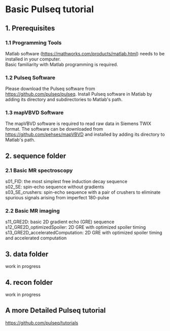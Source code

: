 # Basic Pulseq tutorial
## 1. Prerequisites
### 1.1 Programming Tools
Matlab software (https://mathworks.com/products/matlab.html) needs to be installed in your computer.   
Basic familiarity with Matlab programming is required.   
### 1.2 Pulseq Software
Please download the Pulseq software from https://github.com/pulseq/pulseq. Install Pulseq software in Matlab by adding its directory and subdirectories to Matlab's path.   
### 1.3 mapVBVD Software
The mapVBVD software is required to read raw data in Siemens TWIX format. The software can be downloaded from https://github.com/pehses/mapVBVD and installed by adding its directory to Matlab's path.

## 2. sequence folder
### 2.1 Basic MR spectroscopy
s01_FID: the most simplest free induction decay sequence   
s02_SE: spin-echo sequence without gradients   
s03_SE_crushers: spin-echo sequence with a pair of crushers to eliminate spurious signals arising from imperfect 180-pulse   
### 2.2 Basic MR imaging
s11_GRE2D: basic 2D gradient echo (GRE) sequence   
s12_GRE2D_optimizedSpoiler: 2D GRE with optimized spoiler timing   
s13_GRE2D_acceleratedComputation: 2D GRE with optimized spoiler timing and accelerated computation   

## 3. data folder
work in progress   

## 4. recon folder
work in progress   

## A more Detailed Pulseq tutorial
https://github.com/pulseq/tutorials    
